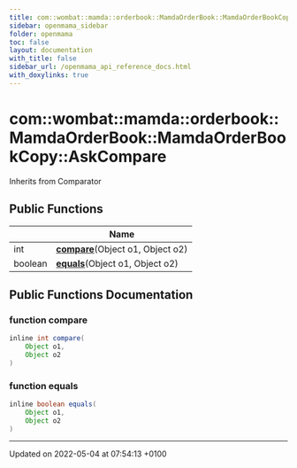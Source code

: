 ```yaml
---
title: com::wombat::mamda::orderbook::MamdaOrderBook::MamdaOrderBookCopy::AskCompare
sidebar: openmama_sidebar
folder: openmama
toc: false
layout: documentation
with_title: false
sidebar_url: /openmama_api_reference_docs.html
with_doxylinks: true
---
```


# com::wombat::mamda::orderbook::MamdaOrderBook::MamdaOrderBookCopy::AskCompare





Inherits from Comparator

## Public Functions

|                | Name           |
| -------------- | -------------- |
| int | **[compare](classcom_1_1wombat_1_1mamda_1_1orderbook_1_1MamdaOrderBook_1_1MamdaOrderBookCopy_1_1AskCompare.html#function-compare)**(Object o1, Object o2) |
| boolean | **[equals](classcom_1_1wombat_1_1mamda_1_1orderbook_1_1MamdaOrderBook_1_1MamdaOrderBookCopy_1_1AskCompare.html#function-equals)**(Object o1, Object o2) |

## Public Functions Documentation

### function compare

```java
inline int compare(
    Object o1,
    Object o2
)
```


### function equals

```java
inline boolean equals(
    Object o1,
    Object o2
)
```


-------------------------------

Updated on 2022-05-04 at 07:54:13 +0100